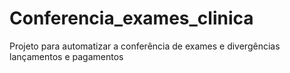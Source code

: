 # Conferencia_exames_clinica
Projeto para automatizar a conferência de exames e divergências lançamentos e pagamentos
